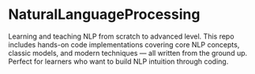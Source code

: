 # NaturalLanguageProcessing
Learning and teaching NLP from scratch to advanced level. This repo includes hands-on code implementations covering core NLP concepts, classic models, and modern techniques — all written from the ground up. Perfect for learners who want to build NLP intuition through coding.
